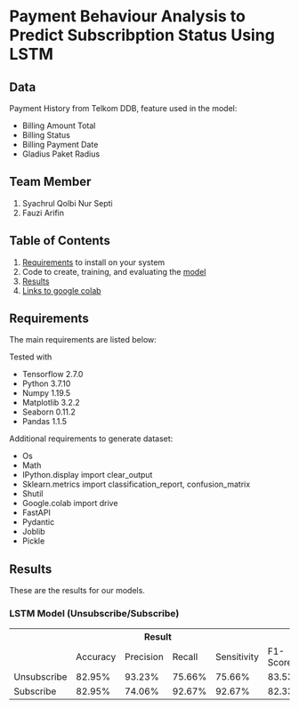 # Payment Behaviour Analysis to Predict Subscribption Status Using LSTM

## Data
Payment History from Telkom DDB, feature used in the model:
* Billing Amount Total
* Billing Status
* Billing Payment Date
* Gladius Paket Radius

## Team Member
1. Syachrul Qolbi Nur Septi
2. Fauzi Arifin

## Table of Contents
1. [Requirements](#requirements) to install on your system
2. Code to create, training, and evaluating the [model](Behaviour_Payment.ipynb)
3. [Results](#results)
4. [Links to google colab](https://colab.research.google.com/drive/1pUasmKKcQWSiSrb4o4oES9xgbO1se5py?authuser=2#scrollTo=v0719deFT8yn)

## Requirements

The main requirements are listed below:

Tested with 
* Tensorflow 2.7.0
* Python 3.7.10
* Numpy 1.19.5
* Matplotlib 3.2.2
* Seaborn 0.11.2
* Pandas 1.1.5

Additional requirements to generate dataset:

* Os
* Math
* IPython.display import clear_output
* Sklearn.metrics import classification_report, confusion_matrix
* Shutil
* Google.colab import drive
* FastAPI
* Pydantic
* Joblib
* Pickle


## Results
These are the results for our models.

### LSTM Model (Unsubscribe/Subscribe)
<div class="tg-wrap"><table class="tg">
  <tr>
    <th class="tg-7btt" colspan="6">Result</th>
  </tr>
  <tr>
    <td class="tg-7btt"></td>
    <td class="tg-7btt">Accuracy</td>
    <td class="tg-7btt">Precision</td>
    <td class="tg-7btt">Recall</td>
    <td class="tg-7btt">Sensitivity</td>
    <td class="tg-7btt">F1-Score</td>
  </tr>
  <tr>
    <td class="tg-c3ow">Unsubscribe</td>
    <td class="tg-c3ow">82.95%</td>
    <td class="tg-c3ow">93.23%</td>
    <td class="tg-c3ow">75.66%</td>
    <td class="tg-c3ow">75.66%</td>
    <td class="tg-c3ow">83.53%</td>
  </tr>
  <tr>
    <td class="tg-c3ow">Subscribe</td>
    <td class="tg-c3ow">82.95%</td>
    <td class="tg-c3ow">74.06%</td>
    <td class="tg-c3ow">92.67%</td>
    <td class="tg-c3ow">92.67%</td>
    <td class="tg-c3ow">82.33%</td>
  </tr>
</table></div>
